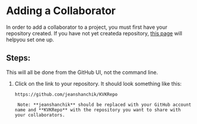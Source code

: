 # Adding a Collaborator

In order to add a collaborator to a project, you must first have your repository created. If you have not yet createda repository, [this page](https://github.com/jeanshanchik/KVKRepo/blob/master/Command%20Line%20Terms/cp.md) will helpyou set one up.


## Steps:

This will all be done from the GitHub UI, not the command line. 

1. Click on the link to your repository. It should look something like this:

    ```https://github.com/jeanshanchik/KVKRepo```

        Note: **jeanshanchik** should be replaced with your GitHub account name and **KVKRepo** with the repository you want to share with your collaborators.
